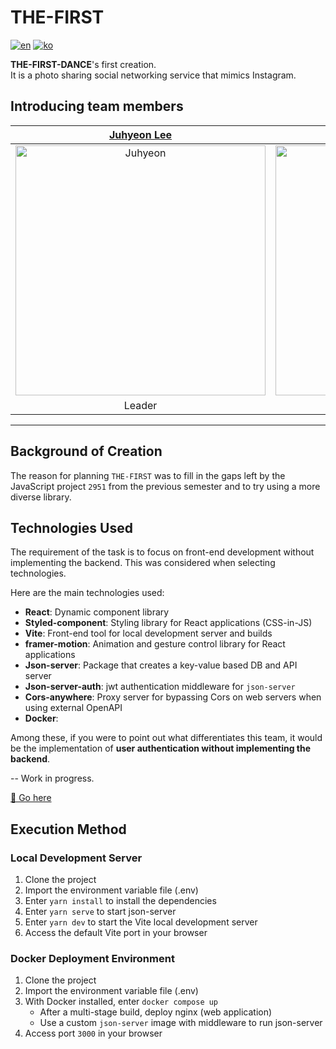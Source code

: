 # THE-FIRST

[![en](https://img.shields.io/badge/lang-en-red.svg)](https://github.com/THE-FIRST-DANCE/the-first/blob/master/README.md)
[![ko](https://img.shields.io/badge/lang-ko-blue.svg)](https://github.com/THE-FIRST-DANCE/the-first/blob/master/README.ko.md)

**THE-FIRST-DANCE**'s first creation.  
It is a photo sharing social networking service that mimics Instagram.

## Introducing team members
|[Juhyeon Lee](https://github.com/juhyeonni)|[Jihun Kim](https://github.com/hetame1)|[Jaeil Lee](https://github.com/cheiru94)|[Youngjin An](https://github.com/0gene68)|
|:--------------------------------------------------------------------------------------: | :--------------------------------------------------------------------------------------: | :--------------------------------------------------------------------------------------: | :-------------------------------------------------------------------------------------: |
| <img src="https://github.com/juhyeonni.png" width=400px alt="Juhyeon"/> | <img src="https://github.com/hetame1.png" width=400px alt="Jihun"/> | <img src="https://github.com/cheiru94.png" width=400px alt="Jaeil"> | <img src="https://github.com/0gene68.png" width=400px alt="Youngjin"/> | 
|Leader|Frontend|Frontend|Frontend|

---


## Background of Creation

The reason for planning `THE-FIRST` was to fill in the gaps left by the JavaScript project `2951` from the previous semester and to try using a more diverse library.

## Technologies Used

The requirement of the task is to focus on front-end development without implementing the backend.
This was considered when selecting technologies.

Here are the main technologies used:

- **React**: Dynamic component library
- **Styled-component**: Styling library for React applications (CSS-in-JS)
- **Vite**: Front-end tool for local development server and builds
- **framer-motion**: Animation and gesture control library for React applications
- **Json-server**: Package that creates a key-value based DB and API server
- **Json-server-auth**: jwt authentication middleware for `json-server`
- **Cors-anywhere**: Proxy server for bypassing Cors on web servers when using external OpenAPI
- **Docker**:

Among these, if you were to point out what differentiates this team, it would be the implementation of **user authentication without implementing the backend**.

-- Work in progress.

[👏 Go here](http://home.juhyeonni.co.kr:4000)

## Execution Method

### Local Development Server

1. Clone the project
2. Import the environment variable file (.env)
3. Enter `yarn install` to install the dependencies
4. Enter `yarn serve` to start json-server
5. Enter `yarn dev` to start the Vite local development server
6. Access the default Vite port in your browser

### Docker Deployment Environment

1. Clone the project
2. Import the environment variable file (.env)
3. With Docker installed, enter `docker compose up`
   - After a multi-stage build, deploy nginx (web application)
   - Use a custom `json-server` image with middleware to run json-server
4. Access port `3000` in your browser

